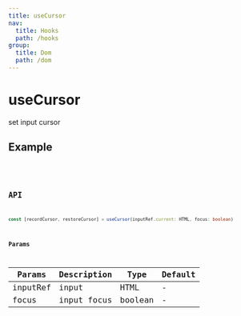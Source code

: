 ```yaml
---
title: useCursor
nav:
  title: Hooks
  path: /hooks
group:
  title: Dom
  path: /dom
---
```


# useCursor

set input cursor

## Example


<code src="./demo/demo1.tsx" />
<code src="./demo/demo2.tsx" />

## API

```typescript
const [recordCursor, restoreCursor] = useCursor(inputRef.current: HTML, focus: boolean)
```

### Params

| Params     | Description                                  | Type     | Default |
|------------|----------------------------------------------|----------|---------|
| inputRef | input  | HTML | -      |
| focus | input focus | boolean | -      |
